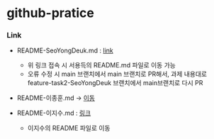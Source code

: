 # github-pratice

### Link

- README-SeoYongDeuk.md : [link](./README-SeoYongDeuk.md)

  - 위 링크 접속 시 서용득의 README.md 파일로 이동 가능
  - 오류 수정 시 main 브랜치에서 main 브랜치로 PR해서, 과제 내용대로 feature-task2-SeoYongDeuk 브랜치에서 main브랜치로 다시 PR

- README-이종훈.md -> [이동](https://github.com/TEAMLAB-Lecture/github-pratice/blob/6d8527f262c72cb25f74a071b13f7941e41e11ee/README-%EC%9D%B4%EC%A2%85%ED%9B%88.md)
- README-이지수.md : [링크](./README-이지수.md)
  - 이지수의 README 파일로 이동
